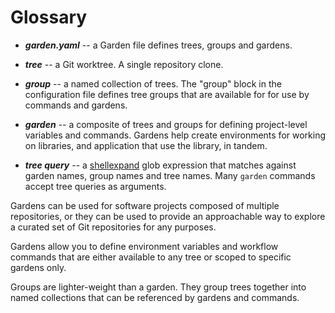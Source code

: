 # Glossary

* ***garden.yaml*** -- a Garden file defines trees, groups and gardens.

* ***tree*** -- a Git worktree. A single repository clone.

* ***group*** -- a named collection of trees. The "group" block in the
  configuration file defines tree groups that are available for for use by
  commands and gardens.

* ***garden*** -- a composite of trees and groups for defining project-level
  variables and commands.  Gardens help create environments for working on
  libraries, and application that use the library, in tandem.

* ***tree query*** -- a [shellexpand] glob expression that matches against garden
  names, group names and tree names. Many `garden` commands accept tree
  queries as arguments.

Gardens can be used for software projects composed of multiple repositories,
or they can be used to provide an approachable way to explore a curated set of
Git repositories for any purposes.

Gardens allow you to define environment variables and workflow commands that
are either available to any tree or scoped to specific gardens only.

Groups are lighter-weight than a garden. They group trees together into named
collections that can be referenced by gardens and commands.

[shellexpand]: https://github.com/netvl/shellexpand
